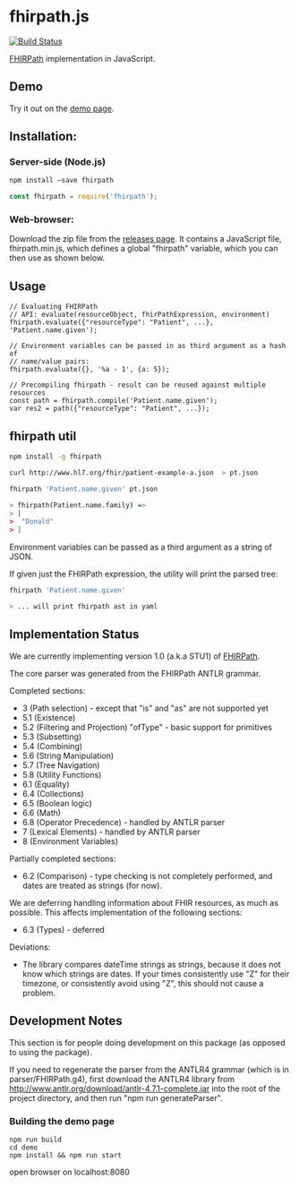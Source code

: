 # fhirpath.js

[![Build Status](https://travis-ci.org/lhncbc/fhirpath.js.svg?branch=master)](https://travis-ci.org/lhncbc/fhirpath.js)

[FHIRPath](http://hl7.org/fhirpath/) implementation in JavaScript.

## Demo
Try it out on the [demo page](https://lhncbc.github.io/fhirpath.js/).



## Installation:

### Server-side (Node.js)

```sh
npm install –save fhirpath
```

```js
const fhirpath = require('fhirpath');
```

### Web-browser:

Download the zip file from the [releases
page](https://github.com/lhncbc/fhirpath.js/releases).  It contains a JavaScript
file, fhirpath.min.js, which defines a global "fhirpath" variable, which you can
then use as shown below.

## Usage
```
// Evaluating FHIRPath
// API: evaluate(resourceObject, fhirPathExpression, environment)
fhirpath.evaluate({"resourceType": "Patient", ...}, 'Patient.name.given');

// Environment variables can be passed in as third argument as a hash of
// name/value pairs:
fhirpath.evaluate({}, '%a - 1', {a: 5});

// Precompiling fhirpath - result can be reused against multiple resources
const path = fhirpath.compile('Patient.name.given');
var res2 = path({"resourceType": "Patient", ...});

```


## fhirpath util

```sh
npm install -g fhirpath

curl http://www.hl7.org/fhir/patient-example-a.json  > pt.json

fhirpath 'Patient.name.given' pt.json

> fhirpath(Patient.name.family) =>
> [
>  "Donald"
> ]
```

Environment variables can be passed as a third argument as a string of JSON.

If given just the FHIRPath expression, the utility will print the parsed tree:

```sh
fhirpath 'Patient.name.given'

> ... will print fhirpath ast in yaml
```

## Implementation Status

We are currently implementing version 1.0 (a.k.a STU1) of
[FHIRPath](http://hl7.org/fhirpath/).

The core parser was generated from the FHIRPath ANTLR grammar.

Completed sections:
- 3 (Path selection) - except that "is" and "as" are not supported yet
- 5.1 (Existence)
- 5.2 (Filtering and Projection) "ofType" - basic support for primitives
- 5.3 (Subsetting)
- 5.4 (Combining)
- 5.6 (String Manipulation)
- 5.7 (Tree Navigation)
- 5.8 (Utility Functions)
- 6.1 (Equality)
- 6.4 (Collections)
- 6.5 (Boolean logic)
- 6.6 (Math)
- 6.8 (Operator Precedence) - handled by ANTLR parser
- 7   (Lexical Elements) - handled by ANTLR parser
- 8   (Environment Variables)

Partially completed sections:
- 6.2 (Comparison) - type checking is not completely performed, and dates are
  treated as strings (for now).

We are deferring handling information about FHIR resources, as much as
possible.  This affects implementation of the following sections:
- 6.3 (Types) - deferred

Deviations:
- The library compares dateTime strings as strings, because it does not know
  which strings are dates.  If your times consistently use "Z" for their
  timezone, or consistently avoid using "Z", this should not cause a problem.

## Development Notes

This section is for people doing development on this package (as opposed to
using the package).

If you need to regenerate the parser from the ANTLR4 grammar (which is in
parser/FHIRPath.g4), first download the
ANTLR4 library from http://www.antlr.org/download/antlr-4.7.1-complete.jar into
the root of the project directory, and then run "npm run generateParser".


### Building the demo page

```
npm run build
cd demo
npm install && npm run start
```

open browser on localhost:8080
